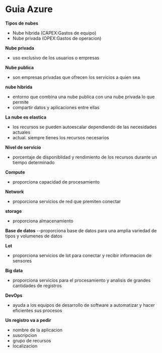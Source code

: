 # Guia Azure 

**Tipos de nubes**
- Nube hibrida (CAPEX:Gastos de equipo) 
- Nube privada (OPEX:Gastos de operacion)

**Nube privada**
- uso exclusivo de los usuarios o empresas

**Nube publica**
- son empresas privadas que ofrecen los servicios a quien sea

**nube hibrida**
- entorno que combina una nube publica con una nube privada lo que permite
- compartir datos y aplicaciones entre ellas
 
**La nube es elastica**
- los recursos se pueden autoescalar dependiendo de las necesidades actuales
- actual. siempre tienes los recursos necesarios

**Nivel de servicio**
- porcentaje de disponiblidad y rendimiento de los recursos durante un tiempo determinado

**Compute**
- proporciona capacidad de procesamiento

**Network**
- proporciona servicios de red que premiten conectar

**storage** 
- proporciona almacenamiento

**Base de datos**
--proporciona base de datos para una amplia variedad de tipos y volumenes de datos

**Lot**
- proporciona servicios de lot para conectar y recibir informacion de sensores

**Big data**
- proporciona servicios para el procesamiento y analisis de grandes cantidades de registros

**DevOps**
- ayuda a los equipos de desarrollo de software a automatizar y hacer eficientes sus procesos

**Un registro va a pedir**

- nombre de la aplicacion 
- suscripcion
- grupo de recursos
- localizacion
